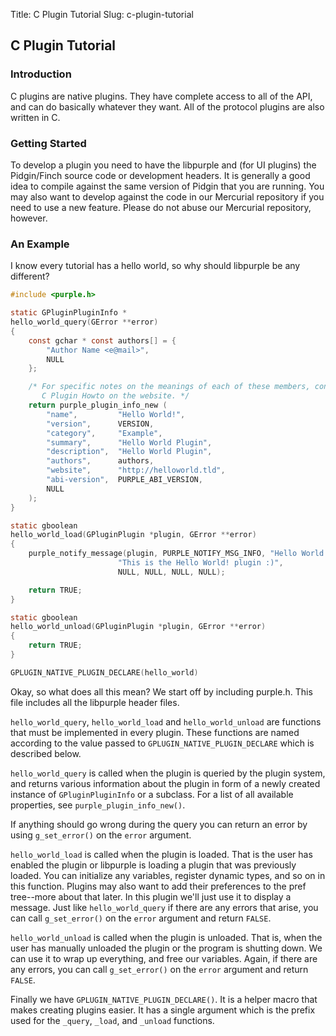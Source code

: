 Title: C Plugin Tutorial
Slug: c-plugin-tutorial

## C Plugin Tutorial

### Introduction

C plugins are native plugins. They have complete access to all of the API,
and can do basically whatever they want. All of the protocol plugins are
also written in C.

### Getting Started

To develop a plugin you need to have the libpurple and (for UI plugins) the
Pidgin/Finch source code or development headers. It is generally a good idea
to compile against the same version of Pidgin that you are running. You may
also want to develop against the code in our Mercurial repository if you need
to use a new feature. Please do not abuse our Mercurial repository, however.

### An Example

I know every tutorial has a hello world, so why should libpurple be any
different?

```c
#include <purple.h>

static GPluginPluginInfo *
hello_world_query(GError **error)
{
	const gchar * const authors[] = {
		"Author Name <e@mail>",
		NULL
	};

	/* For specific notes on the meanings of each of these members, consult the
	   C Plugin Howto on the website. */
	return purple_plugin_info_new (
		"name",         "Hello World!",
		"version",      VERSION,
		"category",     "Example",
		"summary",      "Hello World Plugin",
		"description",  "Hello World Plugin",
		"authors",      authors,
		"website",      "http://helloworld.tld",
		"abi-version",  PURPLE_ABI_VERSION,
		NULL
	);
}

static gboolean
hello_world_load(GPluginPlugin *plugin, GError **error)
{
	purple_notify_message(plugin, PURPLE_NOTIFY_MSG_INFO, "Hello World!",
                        "This is the Hello World! plugin :)",
                        NULL, NULL, NULL, NULL);

	return TRUE;
}

static gboolean
hello_world_unload(GPluginPlugin *plugin, GError **error)
{
	return TRUE;
}

GPLUGIN_NATIVE_PLUGIN_DECLARE(hello_world)
```

Okay, so what does all this mean?  We start off by including purple.h.  This
file includes all the libpurple header files.

`hello_world_query`, `hello_world_load` and `hello_world_unload` are functions
that must be implemented in every plugin.  These functions are named according
to the value passed to `GPLUGIN_NATIVE_PLUGIN_DECLARE` which is described
below.

`hello_world_query` is called when the plugin is queried by the plugin system,
and returns various information about the plugin in form of a newly created
instance of `GPluginPluginInfo` or a subclass.  For a list of all available
properties, see `purple_plugin_info_new()`.

If anything should go wrong during the query you can return an error by using
`g_set_error()` on the `error` argument.

`hello_world_load` is called when the plugin is loaded. That is the user has
enabled the plugin or libpurple is loading a plugin that was previously loaded.
You can initialize any variables, register dynamic types, and so on in this
function.  Plugins may also want to add their preferences to the pref
tree--more about that later. In this plugin we'll just use it to display a
message. Just like `hello_world_query` if there are any errors that arise, you
can call `g_set_error()` on the `error` argument and return `FALSE`.

`hello_world_unload` is called when the plugin is unloaded. That is, when the
user has manually unloaded the plugin or the program is shutting down. We can
use it to wrap up everything, and free our variables. Again, if there are any
errors, you can call `g_set_error()` on the `error` argument and return `FALSE`.

Finally we have `GPLUGIN_NATIVE_PLUGIN_DECLARE()`. It is a helper macro that
makes creating plugins easier. It has a single argument which is the prefix
used for the `_query`, `_load`, and `_unload` functions.
